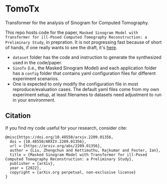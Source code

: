 # TomoTx

Transformer for the analysis of Sinogram for Computed Tomography.

This repo hosts code for the paper, `Masked Sinogram Model with Transformer for ill-Posed Computed Tomography Reconstruction: a Preliminary Study`, in prepration.
It is not progressing fast because of short of hands, if one really wants to see the draft, it's [here](https://arxiv.org/abs/2209.01356).

- ```dataset``` folder has the code and instruction to generate the synthesized used in the code/paper. 
- ```SinoTx``` (i.e., the Masked Sinogram Model) and each application folder has a ```config``` folder that contains yaml configuration files for different experiment scenarios. 
- One is expected to only modify the configuration file in most reproduce/evaluation cases. The default yaml files come from my own experiment setup, at least filenames to datasets need adjustment to run in your environment.

## Citation

If you find my code useful for your research, consider cite:

```
@misc{https://doi.org/10.48550/arxiv.2209.01356,
  doi = {10.48550/ARXIV.2209.01356},
  url = {https://arxiv.org/abs/2209.01356},
  author = {Liu, Zhengchun and Kettimuthu, Rajkumar and Foster, Ian},
  title = {Masked Sinogram Model with Transformer for ill-Posed Computed Tomography Reconstruction: a Preliminary Study},
  publisher = {arXiv},
  year = {2022},
  copyright = {arXiv.org perpetual, non-exclusive license}
}
```

